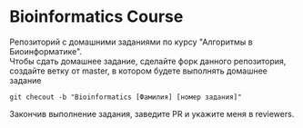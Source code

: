 # Bioinformatics Course
Репозиторий с домашними заданиями по курсу "Алгоритмы в Биоинформатике".  
Чтобы сдать домашнее задание, сделайте форк данного репозитория, создайте ветку от master, в котором будете выполнять домашнее задание  
```
git checout -b "Bioinformatics [Фамилия] [номер задания]"
```
Закончив выполнение задания, заведите PR и укажите меня в reviewers.
